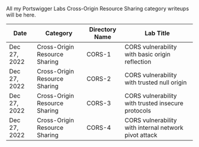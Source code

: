 All my Portswigger Labs Cross-Origin Resource Sharing category writeups will be here.

Date	 	  | Category                       | Directory Name | Lab Title
--------------|--------------------------------|----------------|----------------------
Dec 27, 2022  | Cross-Origin Resource Sharing  | CORS-1         | CORS vulnerability with basic origin reflection
Dec 27, 2022  | Cross-Origin Resource Sharing  | CORS-2         | CORS vulnerability with trusted null origin
Dec 27, 2022  | Cross-Origin Resource Sharing  | CORS-3         | CORS vulnerability with trusted insecure protocols
Dec 27, 2022  | Cross-Origin Resource Sharing  | CORS-4         | CORS vulnerability with internal network pivot attack
